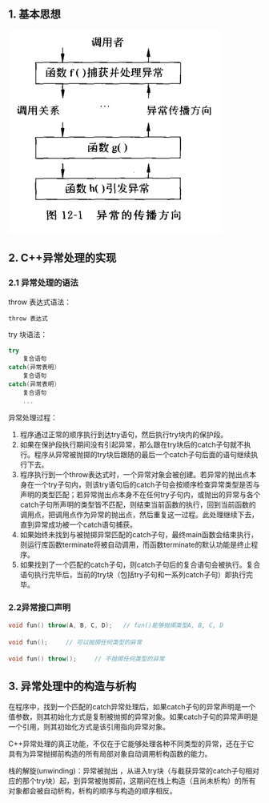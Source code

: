 ## 1. 基本思想
![异常的传播方向](./img/异常的传播方向.png)

## 2. C++异常处理的实现
### 2.1 异常处理的语法

throw 表达式语法：

`throw 表达式`

try 块语法：
``` c++
try
    复合语句
catch(异常表明)
    复合语句
catch(异常表明)
    复合语句
    ...
```
异常处理过程：
1. 程序通过正常的顺序执行到达try语句，然后执行try块内的保护段。
2. 如果在保护段执行期间没有引起异常，那么跟在try块后的catch子句就不执行。程序从异常被抛掷的try块后跟随的最后一个catch子句后面的语句继续执行下去。
3. 程序执行到一个throw表达式时，一个异常对象会被创建。若异常的抛出点本身在一个try子句内，则该try语句后的catch子句会按顺序检查异常类型是否与声明的类型匹配；若异常抛出点本身不在任何try子句内，或抛出的异常与各个catch子句所声明的类型皆不匹配，则结束当前函数的执行，回到当前函数的调用点，把调用点作为异常的抛出点，然后重复这一过程。此处理继续下去，直到异常成功被一个catch语句捕获。
4. 如果始终未找到与被抛掷异常匹配的catch子句，最终main函数会结束执行，则运行库函数terminate将被自动调用，而函数terminate的默认功能是终止程序。
5. 如果找到了一个匹配的catch子句，则catch子句后的复合语句会被执行。复合语句执行完毕后，当前的try块（包括try子句和一系列catch子句）即执行完毕。

### 2.2异常接口声明
``` c++
void fun() throw(A, B, C, D);   // fun()能够抛掷类型A, B, C, D

void fun();     // 可以抛掷任何类型的异常

void fun() throw();     // 不抛掷任何类型的异常
```

## 3. 异常处理中的构造与析构
在程序中，找到一个匹配的catch异常处理后，如果catch子句的异常声明是一个值参数，则其初始化方式是复制被抛掷的异常对象。如果catch子句的异常声明是一个引用，则其初始化方式是该引用指向异常对象。

C++异常处理的真正功能，不仅在于它能够处理各种不同类型的异常，还在于它具有为异常抛掷前构造的所有局部对象自动调用析构函数的能力。

栈的解旋(unwinding)：异常被抛出 ，从进入try块（与截获异常的catch子句相对应的那个try块）起，到异常被抛掷前，这期间在栈上构造（且尚未析构）的所有对象都会被自动析构，析构的顺序与构造的顺序相反。



